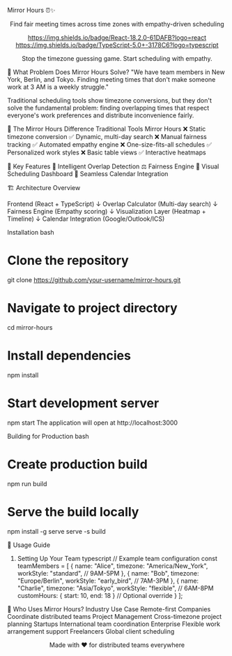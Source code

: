Mirror Hours ⏰✨
<div align="center">
Find fair meeting times across time zones with empathy-driven scheduling

https://img.shields.io/badge/React-18.2.0-61DAFB?logo=react
https://img.shields.io/badge/TypeScript-5.0+-3178C6?logo=typescript

Stop the timezone guessing game. Start scheduling with empathy.


</div>
🌟 What Problem Does Mirror Hours Solve?
"We have team members in New York, Berlin, and Tokyo. Finding meeting times that don't make someone work at 3 AM is a weekly struggle."

Traditional scheduling tools show timezone conversions, but they don't solve the fundamental problem: finding overlapping times that respect everyone's work preferences and distribute inconvenience fairly.

🎯 The Mirror Hours Difference
Traditional Tools	Mirror Hours
❌ Static timezone conversion	✅ Dynamic, multi-day search
❌ Manual fairness tracking	✅ Automated empathy engine
❌ One-size-fits-all schedules	✅ Personalized work styles
❌ Basic table views	✅ Interactive heatmaps

🚀 Key Features
🧠 Intelligent Overlap Detection
⚖️ Fairness Engine
🎨 Visual Scheduling Dashboard
📅 Seamless Calendar Integration

🏗️ Architecture Overview

Frontend (React + TypeScript)
    ↓
Overlap Calculator (Multi-day search)
    ↓
Fairness Engine (Empathy scoring)
    ↓
Visualization Layer (Heatmap + Timeline)
    ↓
Calendar Integration (Google/Outlook/ICS)


Installation
bash
# Clone the repository
git clone https://github.com/your-username/mirror-hours.git

# Navigate to project directory
cd mirror-hours

# Install dependencies
npm install

# Start development server
npm start
The application will open at http://localhost:3000

Building for Production
bash
# Create production build
npm run build

# Serve the build locally
npm install -g serve
serve -s build

📖 Usage Guide
1. Setting Up Your Team
typescript
// Example team configuration
const teamMembers = [
  {
    name: "Alice",
    timezone: "America/New_York",
    workStyle: "standard", // 9AM-5PM
  },
  {
    name: "Bob", 
    timezone: "Europe/Berlin",
    workStyle: "early_bird", // 7AM-3PM
  },
  {
    name: "Charlie",
    timezone: "Asia/Tokyo", 
    workStyle: "flexible", // 6AM-8PM
    customHours: { start: 10, end: 18 } // Optional override
  }
];

👥 Who Uses Mirror Hours?
Industry	Use Case
Remote-first Companies	Coordinate distributed teams
Project Management	Cross-timezone project planning
Startups	International team coordination
Enterprise	Flexible work arrangement support
Freelancers	Global client scheduling


<div align="center">
Made with ❤️ for distributed teams everywhere
</div>
